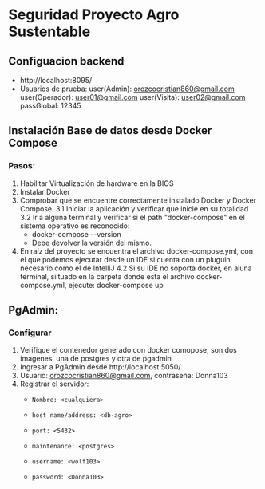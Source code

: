 # Seguridad Proyecto Agro Sustentable
## Configuacion backend
* http://localhost:8095/
* Usuarios de prueba:
      user(Admin): orozcocristian860@gmail.com
      user(Operador): user01@gmail.com
      user(Visita): user02@gmail.com
      passGlobal: 12345 

## Instalación Base de datos desde Docker Compose 
### Pasos:
   1. Habilitar Virtualización de hardware en la BIOS 
   2. Instalar Docker 
   3. Comprobar que se encuentre correctamente instalado Docker y Docker Compose.
      3.1 Iniciar la aplicación y verificar que inicie en su totalidad
      3.2 Ir a alguna terminal y verificar si el path "docker-compose" en el sistema operativo es reconocido:
      * docker-compose --version
      * Debe devolver la versión del mismo.
   4. En raíz del proyecto se encuentra el archivo docker-compose.yml, con el que podemos ejecutar desde un IDE si cuenta con un pluguin necesario como el de IntelliJ
      4.2 Si su IDE no soporta docker, en aluna terminal, siituado en la carpeta donde esta el archivo docker-compose.yml, ejecute: docker-compose up

## PgAdmin:
### Configurar
   1. Verifique el contenedor generado con docker comopose, son dos imagenes, una de postgres y otra de pgadmin
   2. Ingresar a PgAdmin desde http://localhost:5050/
   3. Usuario: orozcocristian860@gmail.com, contraseña: Donna103
   4. Registrar el servidor:
      *     Nombre: <cualquiera>
      *     host name/address: <db-agro>
      *     port: <5432>
      *     maintenance: <postgres>
      *     username: <wolf103>
      *     password: <Donna103>

